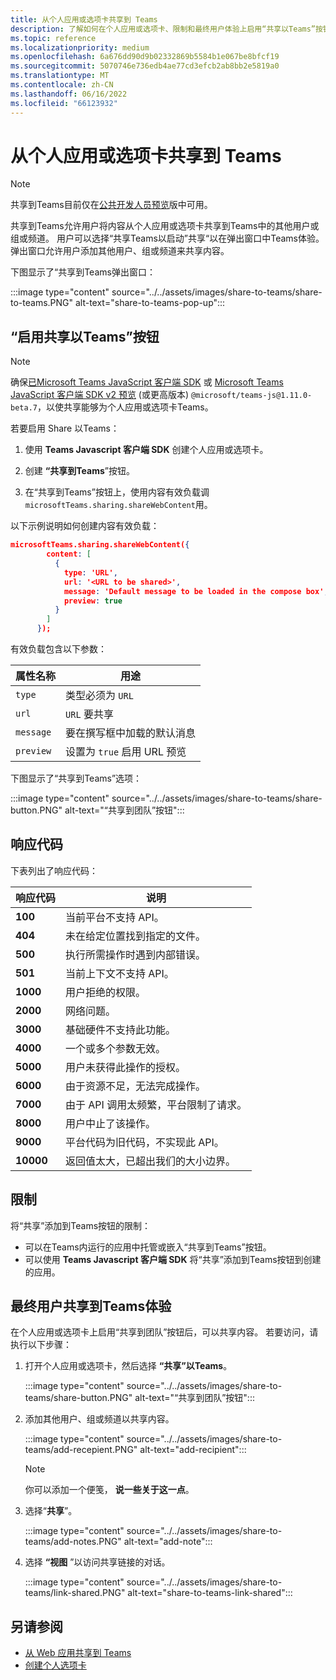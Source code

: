 ```yaml
---
title: 从个人应用或选项卡共享到 Teams
description: 了解如何在个人应用或选项卡、限制和最终用户体验上启用“共享以Teams”按钮。
ms.topic: reference
ms.localizationpriority: medium
ms.openlocfilehash: 6a676dd90d9b02332869b5584b1e067be8bfcf19
ms.sourcegitcommit: 5070746e736edb4ae77cd3efcb2ab8bb2e5819a0
ms.translationtype: MT
ms.contentlocale: zh-CN
ms.lasthandoff: 06/16/2022
ms.locfileid: "66123932"
---
```

# <a name="share-to-teams-from-personal-app-or-tab"></a>从个人应用或选项卡共享到 Teams

> [!NOTE]
> 共享到Teams目前仅在[公共开发人员预览](../../resources/dev-preview/developer-preview-intro.md)版中可用。

共享到Teams允许用户将内容从个人应用或选项卡共享到Teams中的其他用户或组或频道。 用户可以选择“共享Teams以启动”共享“以在弹出窗口中Teams体验。 弹出窗口允许用户添加其他用户、组或频道来共享内容。

下图显示了“共享到Teams弹出窗口：

:::image type="content" source="../../assets/images/share-to-teams/share-to-teams.PNG" alt-text="share-to-teams-pop-up":::

## <a name="enable-share-to-teams-button"></a>“启用共享以Teams”按钮

> [!NOTE]
> 确保[已Microsoft Teams JavaScript 客户端 SDK](../../tabs/how-to/using-teams-client-sdk.md) 或 [Microsoft Teams JavaScript 客户端 SDK v2 预览](../../tabs/how-to/using-teams-client-sdk.md) (或更高版本) `@microsoft/teams-js@1.11.0-beta.7`，以使共享能够为个人应用或选项卡Teams。

若要启用 Share 以Teams：

1. 使用 **Teams Javascript 客户端 SDK** 创建个人应用或选项卡。

2. 创建 **“共享到Teams**”按钮。

3. 在“共享到Teams”按钮上，使用内容有效负载调`microsoftTeams.sharing.shareWebContent`用。

以下示例说明如何创建内容有效负载：

```json
microsoftTeams.sharing.shareWebContent({
        content: [
          {
            type: 'URL',
            url: '<URL to be shared>',
            message: 'Default message to be loaded in the compose box',
            preview: true
          }
        ]
      });
```

有效负载包含以下参数：

| 属性名称 | 用途 |
|---|---|
| `type` | 类型必须为 `URL` |
| `url` | `URL` 要共享 |
|`message`| 要在撰写框中加载的默认消息 |
| `preview` | 设置为 `true` 启用 URL 预览 |

下图显示了“共享到Teams”选项：

:::image type="content" source="../../assets/images/share-to-teams/share-button.PNG" alt-text="“共享到团队”按钮":::

## <a name="response-codes"></a>响应代码

下表列出了响应代码：

|响应代码|说明|
|---|---|
| **100** | 当前平台不支持 API。 |
| **404** | 未在给定位置找到指定的文件。 |
| **500** | 执行所需操作时遇到内部错误。 |
| **501** | 当前上下文不支持 API。 |
| **1000** | 用户拒绝的权限。 |
| **2000** | 网络问题。 |
| **3000** | 基础硬件不支持此功能。 |
| **4000** | 一个或多个参数无效。 |
| **5000** | 用户未获得此操作的授权。 |
| **6000** | 由于资源不足，无法完成操作。 |
| **7000** | 由于 API 调用太频繁，平台限制了请求。 |
| **8000** | 用户中止了该操作。 |
| **9000** | 平台代码为旧代码，不实现此 API。 |
| **10000** | 返回值太大，已超出我们的大小边界。 |

## <a name="limitations"></a>限制

将“共享”添加到Teams按钮的限制：

* 可以在Teams内运行的应用中托管或嵌入“共享到Teams”按钮。
* 可以使用 **Teams Javascript 客户端 SDK** 将“共享”添加到Teams按钮到创建的应用。

## <a name="end-user-share-to-teams-experience"></a>最终用户共享到Teams体验

在个人应用或选项卡上启用“共享到团队”按钮后，可以共享内容。 若要访问，请执行以下步骤：

1. 打开个人应用或选项卡，然后选择 **“共享”以Teams**。

    :::image type="content" source="../../assets/images/share-to-teams/share-button.PNG" alt-text="“共享到团队”按钮":::

2. 添加其他用户、组或频道以共享内容。

    :::image type="content" source="../../assets/images/share-to-teams/add-recepient.PNG" alt-text="add-recipient":::

    > [!NOTE]
    > 你可以添加一个便笺， **说一些关于这一点**。

3. 选择“**共享**”。

   :::image type="content" source="../../assets/images/share-to-teams/add-notes.PNG" alt-text="add-note":::

4. 选择 **“视图** ”以访问共享链接的对话。

   :::image type="content" source="../../assets/images/share-to-teams/link-shared.PNG" alt-text="share-to-teams-link-shared":::

## <a name="see-also"></a>另请参阅

* [从 Web 应用共享到 Teams](share-to-teams-from-web-apps.md)
* [创建个人选项卡](../../tabs/how-to/create-personal-tab.md)

